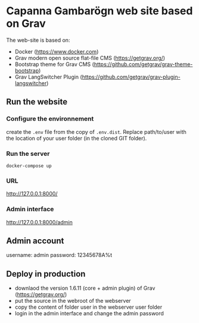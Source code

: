 # Capanna Gambarögn web site based on Grav
The web-site is based on:
- Docker (https://www.docker.com)
- Grav modern open source flat-file CMS (https://getgrav.org/)
- Bootstrap theme for Grav CMS (https://github.com/getgrav/grav-theme-bootstrap)
- Grav LangSwitcher Plugin (https://github.com/getgrav/grav-plugin-langswitcher)

## Run the website
### Configure the environnement
create the `.env` file from the copy of `.env.dist`.
Replace path/to/user with the location of your user folder (in the cloned GIT folder).

### Run the server
```
docker-compose up
```

### URL
http://127.0.0.1:8000/

### Admin interface
http://127.0.0.1:8000/admin

## Admin account
username: admin
password: 12345678A%t

## Deploy in production
- downlaod the version 1.6.11 (core + admin plugin) of Grav (https://getgrav.org/)
- put the source in the webroot of the webserver
- copy the content of folder user in the webserver user folder
- login in the admin interface and change the admin password